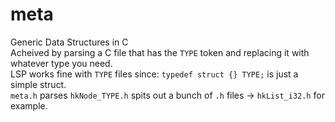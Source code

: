 # meta
Generic Data Structures in C  
Acheived by parsing a C file that has the `TYPE` token and replacing it with whatever type you need.  
LSP works fine with `TYPE` files since: `typedef struct {} TYPE;` is just a simple struct.  
`meta.h` parses `hkNode_TYPE.h` spits out a bunch of `.h` files -> `hkList_i32.h` for example.  

